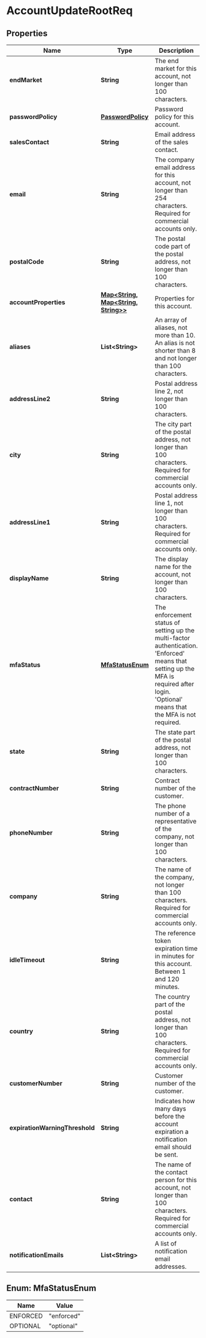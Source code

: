 
# AccountUpdateRootReq

## Properties
Name | Type | Description | Notes
------------ | ------------- | ------------- | -------------
**endMarket** | **String** | The end market for this account, not longer than 100 characters. |  [optional]
**passwordPolicy** | [**PasswordPolicy**](PasswordPolicy.md) | Password policy for this account. |  [optional]
**salesContact** | **String** | Email address of the sales contact. |  [optional]
**email** | **String** | The company email address for this account, not longer than 254 characters. Required for commercial accounts only. |  [optional]
**postalCode** | **String** | The postal code part of the postal address, not longer than 100 characters. |  [optional]
**accountProperties** | [**Map&lt;String, Map&lt;String, String&gt;&gt;**](Map.md) | Properties for this account. |  [optional]
**aliases** | **List&lt;String&gt;** | An array of aliases, not more than 10. An alias is not shorter than 8 and not longer than 100 characters. |  [optional]
**addressLine2** | **String** | Postal address line 2, not longer than 100 characters. |  [optional]
**city** | **String** | The city part of the postal address, not longer than 100 characters. Required for commercial accounts only. |  [optional]
**addressLine1** | **String** | Postal address line 1, not longer than 100 characters. Required for commercial accounts only. |  [optional]
**displayName** | **String** | The display name for the account, not longer than 100 characters. |  [optional]
**mfaStatus** | [**MfaStatusEnum**](#MfaStatusEnum) | The enforcement status of setting up the multi-factor authentication. &#39;Enforced&#39; means that setting up the MFA is required after login. &#39;Optional&#39; means that the MFA is not required. |  [optional]
**state** | **String** | The state part of the postal address, not longer than 100 characters. |  [optional]
**contractNumber** | **String** | Contract number of the customer. |  [optional]
**phoneNumber** | **String** | The phone number of a representative of the company, not longer than 100 characters. |  [optional]
**company** | **String** | The name of the company, not longer than 100 characters. Required for commercial accounts only. |  [optional]
**idleTimeout** | **String** | The reference token expiration time in minutes for this account. Between 1 and 120 minutes. |  [optional]
**country** | **String** | The country part of the postal address, not longer than 100 characters. Required for commercial accounts only. |  [optional]
**customerNumber** | **String** | Customer number of the customer. |  [optional]
**expirationWarningThreshold** | **String** | Indicates how many days before the account expiration a notification email should be sent. |  [optional]
**contact** | **String** | The name of the contact person for this account, not longer than 100 characters. Required for commercial accounts only. |  [optional]
**notificationEmails** | **List&lt;String&gt;** | A list of notification email addresses. |  [optional]


<a name="MfaStatusEnum"></a>
## Enum: MfaStatusEnum
Name | Value
---- | -----
ENFORCED | &quot;enforced&quot;
OPTIONAL | &quot;optional&quot;



